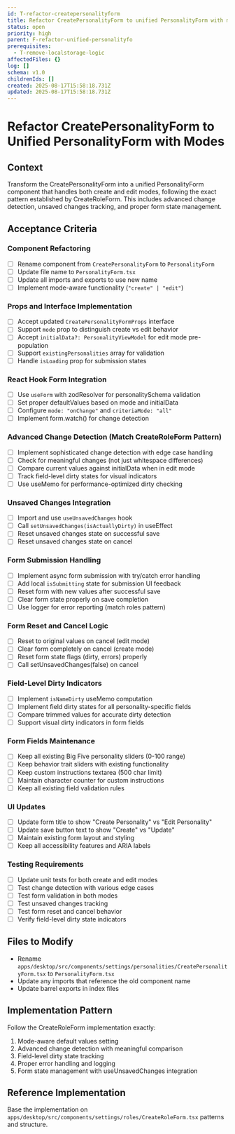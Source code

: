 ```yaml
---
id: T-refactor-createpersonalityform
title: Refactor CreatePersonalityForm to unified PersonalityForm with modes
status: open
priority: high
parent: F-refactor-unified-personalityfo
prerequisites:
  - T-remove-localstorage-logic
affectedFiles: {}
log: []
schema: v1.0
childrenIds: []
created: 2025-08-17T15:58:18.731Z
updated: 2025-08-17T15:58:18.731Z
---
```


# Refactor CreatePersonalityForm to Unified PersonalityForm with Modes

## Context

Transform the CreatePersonalityForm into a unified PersonalityForm component that handles both create and edit modes, following the exact pattern established by CreateRoleForm. This includes advanced change detection, unsaved changes tracking, and proper form state management.

## Acceptance Criteria

### Component Refactoring

- [ ] Rename component from `CreatePersonalityForm` to `PersonalityForm`
- [ ] Update file name to `PersonalityForm.tsx`
- [ ] Update all imports and exports to use new name
- [ ] Implement mode-aware functionality (`"create" | "edit"`)

### Props and Interface Implementation

- [ ] Accept updated `CreatePersonalityFormProps` interface
- [ ] Support `mode` prop to distinguish create vs edit behavior
- [ ] Accept `initialData?: PersonalityViewModel` for edit mode pre-population
- [ ] Support `existingPersonalities` array for validation
- [ ] Handle `isLoading` prop for submission states

### React Hook Form Integration

- [ ] Use `useForm` with zodResolver for personalitySchema validation
- [ ] Set proper defaultValues based on mode and initialData
- [ ] Configure `mode: "onChange"` and `criteriaMode: "all"`
- [ ] Implement form.watch() for change detection

### Advanced Change Detection (Match CreateRoleForm Pattern)

- [ ] Implement sophisticated change detection with edge case handling
- [ ] Check for meaningful changes (not just whitespace differences)
- [ ] Compare current values against initialData when in edit mode
- [ ] Track field-level dirty states for visual indicators
- [ ] Use useMemo for performance-optimized dirty checking

### Unsaved Changes Integration

- [ ] Import and use `useUnsavedChanges` hook
- [ ] Call `setUnsavedChanges(isActuallyDirty)` in useEffect
- [ ] Reset unsaved changes state on successful save
- [ ] Reset unsaved changes state on cancel

### Form Submission Handling

- [ ] Implement async form submission with try/catch error handling
- [ ] Add local `isSubmitting` state for submission UI feedback
- [ ] Reset form with new values after successful save
- [ ] Clear form state properly on save completion
- [ ] Use logger for error reporting (match roles pattern)

### Form Reset and Cancel Logic

- [ ] Reset to original values on cancel (edit mode)
- [ ] Clear form completely on cancel (create mode)
- [ ] Reset form state flags (dirty, errors) properly
- [ ] Call setUnsavedChanges(false) on cancel

### Field-Level Dirty Indicators

- [ ] Implement `isNameDirty` useMemo computation
- [ ] Implement field dirty states for all personality-specific fields
- [ ] Compare trimmed values for accurate dirty detection
- [ ] Support visual dirty indicators in form fields

### Form Fields Maintenance

- [ ] Keep all existing Big Five personality sliders (0-100 range)
- [ ] Keep behavior trait sliders with existing functionality
- [ ] Keep custom instructions textarea (500 char limit)
- [ ] Maintain character counter for custom instructions
- [ ] Keep all existing field validation rules

### UI Updates

- [ ] Update form title to show "Create Personality" vs "Edit Personality"
- [ ] Update save button text to show "Create" vs "Update"
- [ ] Maintain existing form layout and styling
- [ ] Keep all accessibility features and ARIA labels

### Testing Requirements

- [ ] Update unit tests for both create and edit modes
- [ ] Test change detection with various edge cases
- [ ] Test form validation in both modes
- [ ] Test unsaved changes tracking
- [ ] Test form reset and cancel behavior
- [ ] Verify field-level dirty state indicators

## Files to Modify

- Rename `apps/desktop/src/components/settings/personalities/CreatePersonalityForm.tsx` to `PersonalityForm.tsx`
- Update any imports that reference the old component name
- Update barrel exports in index files

## Implementation Pattern

Follow the CreateRoleForm implementation exactly:

1. Mode-aware default values setting
2. Advanced change detection with meaningful comparison
3. Field-level dirty state tracking
4. Proper error handling and logging
5. Form state management with useUnsavedChanges integration

## Reference Implementation

Base the implementation on `apps/desktop/src/components/settings/roles/CreateRoleForm.tsx` patterns and structure.
